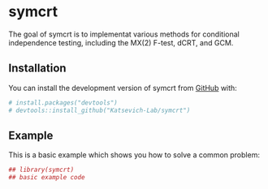 
<!-- README.md is generated from README.Rmd. Please edit that file -->

# symcrt

<!-- badges: start -->
<!-- badges: end -->

The goal of symcrt is to implementat various methods for conditional
independence testing, including the MX(2) F-test, dCRT, and GCM.

## Installation

You can install the development version of symcrt from
[GitHub](https://github.com/) with:

``` r
# install.packages("devtools")
# devtools::install_github("Katsevich-Lab/symcrt")
```

## Example

This is a basic example which shows you how to solve a common problem:

``` r
## library(symcrt)
## basic example code
```
